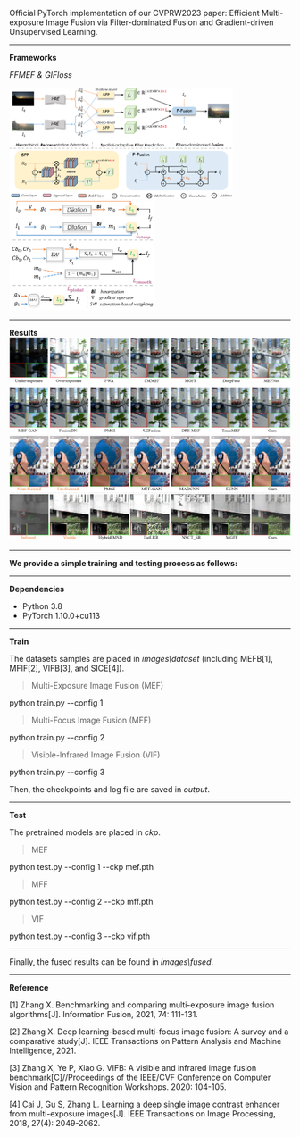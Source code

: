 Official PyTorch implementation of our CVPRW2023 paper: Efficient Multi-exposure Image Fusion via Filter-dominated Fusion and Gradient-driven Unsupervised Learning.

-------------------------------------------------
**Frameworks**

*FFMEF  &  GIFloss*

<img src="https://github.com/keviner1/imgs/blob/main/FFMEF-model.png?raw=true" width="400px"> <img src="https://github.com/keviner1/imgs/blob/main/FFMEF-loss.png?raw=true" width="260px">

-------------------------------------------------
**Results**
![show](https://github.com/keviner1/imgs/blob/main/FFMEF-comp.png?raw=true)
![show](https://github.com/keviner1/imgs/blob/main/FFMEF-comp2.png?raw=true)

-------------------------------------------------
**We provide a simple training and testing process as follows:**

-------------------------------------------------
**Dependencies**
* Python 3.8
* PyTorch 1.10.0+cu113

-------------------------------------------------
**Train**

The datasets samples are placed in *images\dataset* (including MEFB[1], MFIF[2], VIFB[3], and SICE[4]).

> Multi-Exposure Image Fusion (MEF)

python train.py --config 1

> Multi-Focus Image Fusion (MFF)

python train.py --config 2

> Visible-Infrared Image Fusion (VIF)

python train.py --config 3

Then, the checkpoints and log file are saved in *output*.

-------------------------------------------------
**Test**

The pretrained models are placed in *ckp*.

> MEF

python test.py --config 1 --ckp mef.pth

> MFF

python test.py --config 2 --ckp mff.pth

> VIF

python test.py --config 3 --ckp vif.pth

-------------------------------------------------
Finally, the fused results can be found in *images\fused*.

-------------------------------------------------
**Reference**

[1] Zhang X. Benchmarking and comparing multi-exposure image fusion algorithms[J]. Information Fusion, 2021, 74: 111-131.

[2] Zhang X. Deep learning-based multi-focus image fusion: A survey and a comparative study[J]. IEEE Transactions on Pattern Analysis and Machine Intelligence, 2021.

[3] Zhang X, Ye P, Xiao G. VIFB: A visible and infrared image fusion benchmark[C]//Proceedings of the IEEE/CVF Conference on Computer Vision and Pattern Recognition Workshops. 2020: 104-105.

[4] Cai J, Gu S, Zhang L. Learning a deep single image contrast enhancer from multi-exposure images[J]. IEEE Transactions on Image Processing, 2018, 27(4): 2049-2062.


